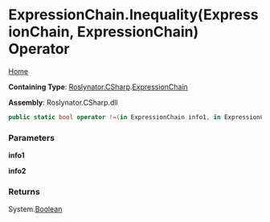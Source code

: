 # ExpressionChain\.Inequality\(ExpressionChain, ExpressionChain\) Operator

[Home](../../../../README.md)

**Containing Type**: [Roslynator.CSharp](../../README.md)\.[ExpressionChain](../README.md)

**Assembly**: Roslynator\.CSharp\.dll

```csharp
public static bool operator !=(in ExpressionChain info1, in ExpressionChain info2)
```

### Parameters

**info1**



**info2**



### Returns

System\.[Boolean](https://docs.microsoft.com/en-us/dotnet/api/system.boolean)

